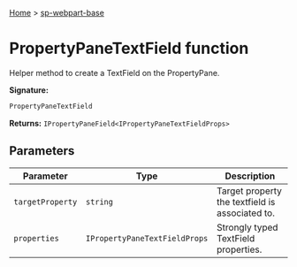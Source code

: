 <!-- docId=sp-webpart-base.propertypanetextfield -->

[Home](./index.md) &gt; [sp-webpart-base](./sp-webpart-base.md)

# PropertyPaneTextField function

Helper method to create a TextField on the PropertyPane.

**Signature:**
```javascript
PropertyPaneTextField
```
**Returns:** `IPropertyPaneField<IPropertyPaneTextFieldProps>`

## Parameters

|  Parameter | Type | Description |
|  --- | --- | --- |
|  `targetProperty` | `string` | Target property the textfield is associated to. |
|  `properties` | `IPropertyPaneTextFieldProps` | Strongly typed TextField properties. |

